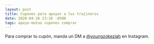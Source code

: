```yaml
---
layout: post
title: Cupones para apoyar a los trajineros
date: 2020-04-26 23:26 -0500
tags: apoyo-mutuo cupones comprar
---
```


Para comprar tu cupón, manda un DM a [@youngzokeziah](https://www.instagram.com/youngzokeziah/) en Instagram.
